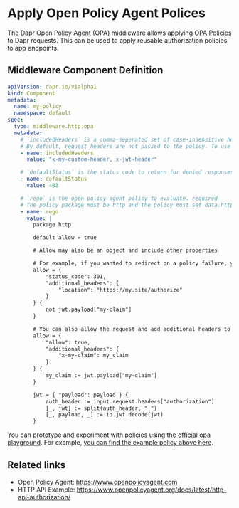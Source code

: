 # Apply Open Policy Agent Polices

The Dapr Open Policy Agent (OPA) [middleware](https://github.com/dapr/docs/blob/master/concepts/middleware/README.md) allows applying [OPA Policies](https://www.openpolicyagent.org/) to Dapr requests. This can be used to apply reusable authorization policies to app endpoints. 

## Middleware Component Definition
```yaml
apiVersion: dapr.io/v1alpha1
kind: Component
metadata:
  name: my-policy
  namespace: default
spec:
  type: middleware.http.opa
  metadata:
    # `includedHeaders` is a comma-seperated set of case-insensitive headers to include in the request input.
    # By default, request headers are not passed to the policy. To use an incoming header to make an authz decision, you must include it.
    - name: includedHeaders
      value: "x-my-custom-header, x-jwt-header"

    # `defaultStatus` is the status code to return for denied responses if not specified in the `allow` result.
    - name: defaultStatus
      value: 403

    # `rego` is the open policy agent policy to evaluate. required
    # The policy package must be http and the policy must set data.http.allow
    - name: rego
      value: |
        package http

        default allow = true

        # Allow may also be an object and include other properties

        # For example, if you wanted to redirect on a policy failure, you could set the status code to 301 and set the location header on the response:
        allow = {
            "status_code": 301,
            "additional_headers": {
                "location": "https://my.site/authorize"
            }
        } {
            not jwt.payload["my-claim"]
        }

        # You can also allow the request and add additional headers to it:
        allow = {
            "allow": true,
            "additional_headers": {
                "x-my-claim": my_claim
            }
        } {
            my_claim := jwt.payload["my-claim"]
        }

        jwt = { "payload": payload } {
            auth_header := input.request.headers["authorization"]
            [_, jwt] := split(auth_header, " ")
            [_, payload, _] := io.jwt.decode(jwt)
        }
```

You can prototype and experiment with policies using the [official opa playground](https://play.openpolicyagent.org). For example, [you can find the example policy above here](https://play.openpolicyagent.org/p/oRIDSo6OwE).

## Related links

- Open Policy Agent: https://www.openpolicyagent.com
- HTTP API Example: https://www.openpolicyagent.org/docs/latest/http-api-authorization/